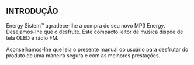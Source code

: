 ## INTRODUÇÃO

Energy Sistem™ agradece-lhe a compra do seu novo MP3 Energy. Desejamos-lhe que o desfrute. Este compacto leitor de música dispõe de
tela OLED e rádio FM.

Aconselhamos-lhe que leia o presente manual do usuário para desfrutar do produto de uma maneira segura e com as melhores prestações.
